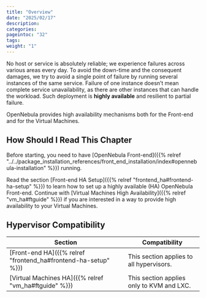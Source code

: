```yaml
---
title: "Overview"
date: "2025/02/17"
description:
categories:
pageintoc: "32"
tags:
weight: "1"
---
```


<!--# Overview -->

No host or service is absolutely reliable; we experience failures across various areas every day. To avoid the down-time and the consequent damages, we try to avoid a single point of failure by running several instances of the same service. Failure of one instance doesn’t mean complete service unavailability, as there are other instances that can handle the workload. Such deployment is **highly available** and resilient to partial failure.

OpenNebula provides high availability mechanisms both for the Front-end and for the Virtual Machines.

## How Should I Read This Chapter

Before starting, you need to have [OpenNebula Front-end]({{% relref "../../package_installation_references/front_end_installation/index#opennebula-installation" %}}) running.

Read the section [Front-end HA Setup]({{% relref "frontend_ha#frontend-ha-setup" %}}) to learn how to set up a highly available (HA) OpenNebula Front-end. Continue with [Virtual Machines High Availability]({{% relref "vm_ha#ftguide" %}}) if you are interested in a way to provide high availability to your Virtual Machines.

## Hypervisor Compatibility

| Section                                       | Compatibility                             |
|-----------------------------------------------|-------------------------------------------|
| [Front-end HA]({{% relref "frontend_ha#frontend-ha-setup" %}}) | This section applies to all hypervisors.  |
| [Virtual Machines HA]({{% relref "vm_ha#ftguide" %}})          | This section applies only to KVM and LXC. |
